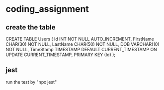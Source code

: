 # coding_assignment

## create the table

CREATE TABLE Users (
Id INT NOT NULL AUTO_INCREMENT,
FirstName CHAR(30) NOT NULL,
LastName CHAR(50) NOT NULL,
DOB VARCHAR(10) NOT NULL,
TimeStamp TIMESTAMP DEFAULT CURRENT_TIMESTAMP ON UPDATE CURRENT_TIMESTAMP,
PRIMARY KEY (Id)
);

## jest

run the test by "npx jest"
